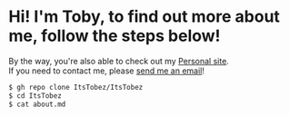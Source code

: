 <h1> Hi! I'm Toby, to find out more about me, follow the steps below!</h1>

By the way, you're also able to check out my <a href="https://tobyb.xyz/">Personal site</a>.<br>
If you need to contact me, please <a href="mailto:toby@tobyb.xyz">send me an email</a>!


```sh
$ gh repo clone ItsTobez/ItsTobez
$ cd ItsTobez
$ cat about.md
```
